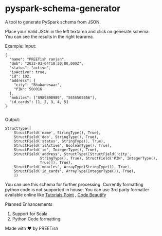 # pyspark-schema-generator
A tool to generate PySpark schema from JSON.

Place your Valid JSOn in the left textarea and click on generate schema. You can see the results in the right teararea.

Example:
Input:
```
{
  "name": "PREETish ranjan",
  "dob": "2022-03-04T18:30:00.000Z",
  "status": "active",
  "isActive": true,
  "id": 102,
  "address": {
    "city": "Bhubaneswar",
    "PIN": 500016
  },
  "mobiles": ["8989898989", "5656565656"],
  "id_cards": [1, 2, 3, 4, 5]
}


```

Output:

```
StructType([
    StructField('name', StringType(), True),
    StructField('dob', StringType(), True),
    StructField('status', StringType(), True),
    StructField('isActive', BooleanType(), True),
    StructField('id', IntegerType(), True),
    StructField('address', StructType([StructField('city',
                StringType(), True), StructField('PIN', IntegerType(),
                True)]), True),
    StructField('mobiles', ArrayType(StringType()), True),
    StructField('id_cards', ArrayType(IntegerType()), True),
    ])
```


You can use this schema for further processing. Currently formatting python code is not supported in house. You can use 3rd party formatter available online like
[Tutorials Point](https://www.tutorialspoint.com/online_python_formatter.htm) ,
[Code Beautify](https://codebeautify.org/python-formatter-beautifier)

Planned Enhancements
1. Support for Scala
2. Python Code formatting



Made with ♥ by PREETish

